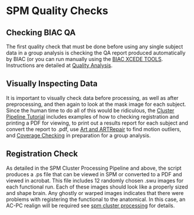# SPM Quality Checks

## Checking BIAC QA

The first quality check that must be done before using any single subject data in a group analysis is checking the QA report produced automatically by BIAC (or you can run manually using the [BIAC XCEDE TOOLS](http://www-calit2.nbirn.net/tools/bxh_tools/index.shtm).  Instructions are detailed at [Quality Analysis](quality-analysis.md).

## Visually Inspecting Data
It is important to visually check data before processing, as well as after preprocessing, and then again to look at the mask image for each subject.  Since the human time to do all of this would be ridiculous, the [Cluster Pipeline Tutorial](cluster-pipeline-tutorial.md) includes examples of how to checking registration and printing a PDF for viewing, to print out a results report for each subject and convert the report to .pdf, use [Art and ARTRepair](art-and-artrepair.md) to find motion outliers, and [Coverage Checking](coverage-checking.md) in preparation for a group analysis.
 
## Registration Check
As detailed in the SPM Cluster Processing Pipeline and above, the script produces a .ps file that can be viewed in SPM or converted to a PDF and viewed in acrobat.  This file includes 12 randomly chosen .swu images for each functional run.  Each of these images should look like a properly sized and shape brain.  Any ghostly or warped images indicates that there were problems with registering the functional to the anatomical.  In this case, an AC-PC realign will be required see [spm cluster processing](spm-cluster-processing.md) for details.
